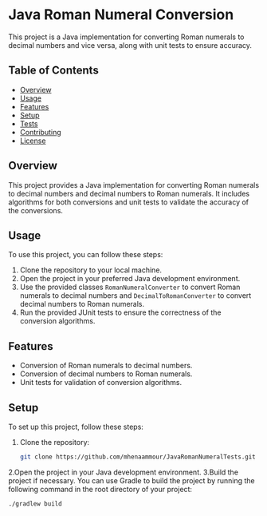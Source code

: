 # Java Roman Numeral Conversion

This project is a Java implementation for converting Roman numerals to decimal numbers and vice versa, along with unit tests to ensure accuracy.

## Table of Contents

- [Overview](#overview)
- [Usage](#usage)
- [Features](#features)
- [Setup](#setup)
- [Tests](#tests)
- [Contributing](#contributing)
- [License](#license)

## Overview

This project provides a Java implementation for converting Roman numerals to decimal numbers and decimal numbers to Roman numerals. It includes algorithms for both conversions and unit tests to validate the accuracy of the conversions.

## Usage

To use this project, you can follow these steps:

1. Clone the repository to your local machine.
2. Open the project in your preferred Java development environment.
3. Use the provided classes `RomanNumeralConverter` to convert Roman numerals to decimal numbers and `DecimalToRomanConverter` to convert decimal numbers to Roman numerals.
4. Run the provided JUnit tests to ensure the correctness of the conversion algorithms.

## Features

- Conversion of Roman numerals to decimal numbers.
- Conversion of decimal numbers to Roman numerals.
- Unit tests for validation of conversion algorithms.

## Setup

To set up this project, follow these steps:

1. Clone the repository:

   ```bash
   git clone https://github.com/mhenaammour/JavaRomanNumeralTests.git

2.Open the project in your Java development environment.
3.Build the project if necessary. You can use Gradle to build the project by running the following command in the root directory of your project:
```bash
./gradlew build

